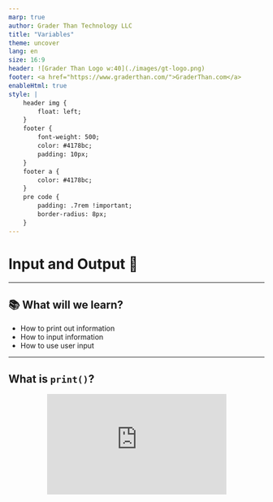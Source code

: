 ```yaml
---
marp: true
author: Grader Than Technology LLC
title: "Variables"
theme: uncover
lang: en
size: 16:9
header: ![Grader Than Logo w:40](./images/gt-logo.png)
footer: <a href="https://www.graderthan.com/">GraderThan.com</a>
enableHtml: true
style: |
    header img {
        float: left;
    }
    footer {
        font-weight: 500;
        color: #4178bc;
        padding: 10px;
    }
    footer a {
        color: #4178bc;
    }
    pre code {
        padding: .7rem !important;
        border-radius: 8px;
    }
---
```


# Input and Output 🐍

---

## 📚 What will we learn?

- How to print out information
- How to input information
- How to use user input

---

## What is `print()`?

<style>
html,body        {height: 100%;}
.wrapper         {width: 70%; max-width: 1280px; height: 100%; margin: 0 auto; background: rgba(255, 255, 255, .0); padding-bottom: 50px}
.h_iframe        {position: relative; padding-top: 56%;}
.h_iframe iframe {position: absolute; top: 0; left: 0; width: 100%; height: 100%;}
</style>

<div class="wrapper">
    <div class="h_iframe">
        <iframe height="2" width="2" src="https://www.youtube.com/embed/IzSaOmNVFF8" title="YouTube video player" frameborder="0" allow="accelerometer; autoplay; clipboard-write; encrypted-media; gyroscope; picture-in-picture; web-share" allowfullscreen></iframe>
    </div>
</div>

--- 

## Breaking it down

**Code:**
```py
print("Hello developer")
```
**Output:**
```
Hello developer
```

<!--
Breaking Down the Syntax

- `print()`: A function in Python for displaying text on the screen. It's a command that tells the computer to show something.

- Parentheses `()`: Essential for functions like `print` to specify what to display. Without them, the computer won't know what to do.

- Double Quotes `" "`: Enclose the message inside `print()`. They indicate that the content is text. 

-->

---

<!-- _footer: "" -->

# What is a string

| Is this a String   |  Code            |
|--------------------|------------------|
| ✅                 | `"hello"`        |
| ✅                 | `'how are you?'` |
| ✅                 | `"123"`          |
| ❌                 | `123`            |
| ❌                 | `True`           |

**Rule:** Strings are always surrounded by single `'` or double `"` quotes

<!--
- Strings are text wrapped in single quotes
- Strings are always surrounded by single `'` or double `"` quotes
- Numbers can be in strings
- But strings that are numbers don't work the same way as regular numbers!
-->

---

## What is `input()`?

<style>
html,body        {height: 100%;}
.wrapper         {width: 70%; max-width: 1280px; height: 100%; margin: 0 auto; background: rgba(255, 255, 255, .0); padding-bottom: 50px}
.h_iframe        {position: relative; padding-top: 56%;}
.h_iframe iframe {position: absolute; top: 0; left: 0; width: 100%; height: 100%;}
</style>

<div class="wrapper">
    <div class="h_iframe">
        <iframe height="2" width="2" src="https://www.youtube.com/embed/iMuGFwX1Iaw" title="YouTube video player" frameborder="0" allow="accelerometer; autoplay; clipboard-write; encrypted-media; gyroscope; picture-in-picture; web-share" allowfullscreen></iframe>
    </div>
</div>

---

## Using `input()` Jupyter

![Keyboard input](./images/02/keyboard-input.gif)

<!--
When students run code with the input() function in jupyter a keyboard input prompt will appear at the top of the screen.
-->
---

## Breaking it down

**Code:**
```py
input("What is your name?")
print("Nice to meet you," + your_name + "!")
```
**Output:**
```
What is your name? Batman
Nice to meet you, Batman
```

<!--
Breaking Down the Syntax

- `input()` Function: A command in Python that waits for you to type something and hit Enter.

- Parentheses and String: Uses parentheses `()` with a string inside, like `"What is your name?"`, to display a question and wait for an answer.

- Saving Your Answer: `input()` captures your typed response when you press Enter.

- Variable `your_name`: Creates a 'variable', a storage box labeled `your_name`, where Python saves what you typed.

- The code is split into two cell in the students notebooks. Students may wonder why their name is not displayed in the first code cell. This is because we did not print `your_name`. In the next code cell we print it out.

-->

---

## Build Your Own Calculator! 🧮✨

**Guided Exercise**

<!--

This is a 3 step guided exercise where the students will create their own calculator to add numbers

- They will use input(), print(), and float()

Step 1) Ask for user input `input()``
Step 2) Convert the user input to numbers using `float()`
Step 3) Print the result 

-->
---

### Step 1 - Ask for user input

```py
first_input_number = input("Enter the first number: ")

second_input_number = ...
```

*Finish the code*

<!--

Ask the class to complete the unfinished code in their notebooks

Solution: `input("Enter the second number: ")`

-->
---

### Step 1 - Ask for user input

```py
first_input_number = input("Enter the first number: ")

second_input_number = input("Enter the second number: ")
```

---

### Step 2 - Convert the input

<table>

<tr>
<th>Code</th>
<th>Output</th>
</tr>

<tr>
<td>
  
```py
number = 5
print(number + 5)
```
  
</td>
<td>

```py
10
```

</td>
</tr>

<tr>
<td>
  
```py
number = "5"
print(number + "5")
```
  
</td>
<td>

```py
55
```

</td>
</tr>

<tr>
<td>
  
```py
number = "5"
print(number + 5)
```
  
</td>
<td>

**❌ Error**

</td>
</tr>

</table>

<!--

This slide explains why we need to convert strings to numbers. The

Input() always returns a string

Row 1 - Both numbers so its simple arithmetic

Row 2 - Both strings so python put the string together side-by-side this is known as "string concatenation"

Row 3 - One is a number and the other is a string, we can not add numbers and sting together. They are different data types
-->
---

### Step 2 - Convert the input

```py
first_number = float(first_input_number)
second_number = ...
```

*Finish the code*

<!--

Note: they must run the prior code cell for this to work!

We use the float() function to convert a string that contains a number into a number.
  - we can user int() too but it does not handle decimal numbers.

Ask the class to complete the unfinished code in their notebooks

Solution: `float(second_input_number)`

-->
---

### Step 2 - Convert the input

```py
first_number = float(first_input_number)
second_number = float(second_input_number)
```

---

### Step 3: Do the Math!

```py
result = first_number + second_number

print()
```

*Finish the code*

<!--

They need to `print(result)`

Tip: make sure they don't add quotes around the `result` variable name because that will make it a string.

-->
---

### Step 3: Do the Math!

```py
result = first_number + second_number

print(result)
```

---

## Turtle Challenge 🐢🕹

Lets control `squirtle` with keyboard commands

---

### Keyboard Control 

```py
squirtle = Turtle()

user_input = input("How many feet?")
feet = int(user_input)
squirtle.forward(feet)

squirtle.right(int(input("How many degrees?")))

squirtle.forward(int(input("How many feet?")))
```

<!-- 
1. First Input for Feet:
    - Use `input()` to ask for feet distance. 
    - Save input as a string in `user_input`, then convert to an integer in `feet`.
    - `squirtle.forward(feet)` moves Squirtle forward by the entered feet value.

2. Turning Squirtle
    - Directly input and convert degrees with `squirtle.right(int(input("...")))`.
    - The response is first taken by `input()`, converted by `int()`, and used to turn Squirtle.

3. Moving Squirtle Again:
    - Ask for feet distance again, process the input with `input()` and `int()`, then move Squirtle with `squirtle.forward()`.
-->

---

### The challenge

![challenge image w:400](./images/02/1.png)

<!-- 

- Start with the given code, then add lines to let the user guide the turtle using `int(input())` for movements.

Hints: 
  - Experiment with the code: Enter `100`, `90`, `100` to make one corner of a square.

  - Think about the number of sides and corners in a square, and how many times Squirtle needs to move forward and turn right to complete it.

-->
